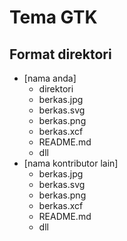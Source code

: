 # Tema GTK

## Format direktori
- [nama anda]
	- direktori
	- berkas.jpg
	- berkas.svg
	- berkas.png
	- berkas.xcf
	- README.md
	- dll
- [nama kontributor lain]
	- berkas.jpg
	- berkas.svg
	- berkas.png
	- berkas.xcf
	- README.md
	- dll
